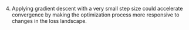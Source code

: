 4. Applying gradient descent with a very small step size could accelerate convergence by making the optimization process more responsive to changes in the loss landscape.